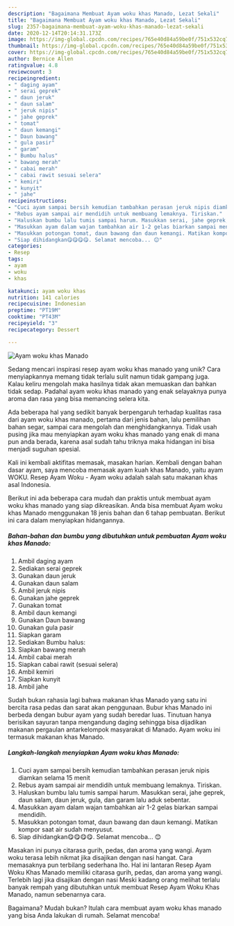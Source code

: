```yaml
---
description: "Bagaimana Membuat Ayam woku khas Manado, Lezat Sekali"
title: "Bagaimana Membuat Ayam woku khas Manado, Lezat Sekali"
slug: 2357-bagaimana-membuat-ayam-woku-khas-manado-lezat-sekali
date: 2020-12-14T20:14:31.173Z
image: https://img-global.cpcdn.com/recipes/765e40d84a59be0f/751x532cq70/ayam-woku-khas-manado-foto-resep-utama.jpg
thumbnail: https://img-global.cpcdn.com/recipes/765e40d84a59be0f/751x532cq70/ayam-woku-khas-manado-foto-resep-utama.jpg
cover: https://img-global.cpcdn.com/recipes/765e40d84a59be0f/751x532cq70/ayam-woku-khas-manado-foto-resep-utama.jpg
author: Bernice Allen
ratingvalue: 4.8
reviewcount: 3
recipeingredient:
- " daging ayam"
- " serai geprek"
- " daun jeruk"
- " daun salam"
- " jeruk nipis"
- " jahe geprek"
- " tomat"
- " daun kemangi"
- " Daun bawang"
- " gula pasir"
- " garam"
- " Bumbu halus"
- " bawang merah"
- " cabai merah"
- " cabai rawit sesuai selera"
- " kemiri"
- " kunyit"
- " jahe"
recipeinstructions:
- "Cuci ayam sampai bersih kemudian tambahkan perasan jeruk nipis diamkan selama 15 menit"
- "Rebus ayam sampai air mendidih untuk membuang lemaknya. Tiriskan."
- "Haluskan bumbu lalu tumis sampai harum. Masukkan serai, jahe geprek, daun salam, daun jeruk, gula, dan garam lalu aduk sebentar."
- "Masukkan ayam dalam wajan tambahkan air 1-2 gelas biarkan sampai mendidih."
- "Masukkan potongan tomat, daun bawang dan daun kemangi. Matikan kompor saat air sudah menyusut."
- "Siap dihidangkan😋😋😋😋. Selamat mencoba... 😊"
categories:
- Resep
tags:
- ayam
- woku
- khas

katakunci: ayam woku khas 
nutrition: 141 calories
recipecuisine: Indonesian
preptime: "PT19M"
cooktime: "PT43M"
recipeyield: "3"
recipecategory: Dessert

---
```



![Ayam woku khas Manado](https://img-global.cpcdn.com/recipes/765e40d84a59be0f/751x532cq70/ayam-woku-khas-manado-foto-resep-utama.jpg)

Sedang mencari inspirasi resep ayam woku khas manado yang unik? Cara menyiapkannya memang tidak terlalu sulit namun tidak gampang juga. Kalau keliru mengolah maka hasilnya tidak akan memuaskan dan bahkan tidak sedap. Padahal ayam woku khas manado yang enak selayaknya punya aroma dan rasa yang bisa memancing selera kita.

Ada beberapa hal yang sedikit banyak berpengaruh terhadap kualitas rasa dari ayam woku khas manado, pertama dari jenis bahan, lalu pemilihan bahan segar, sampai cara mengolah dan menghidangkannya. Tidak usah pusing jika mau menyiapkan ayam woku khas manado yang enak di mana pun anda berada, karena asal sudah tahu triknya maka hidangan ini bisa menjadi suguhan spesial.

Kali ini kembali aktifitas memasak, masakan harian. Kembali dengan bahan dasar ayam, saya mencoba memasak ayam kuah khas Manado, yaitu ayam WOKU. Resep Ayam Woku - Ayam woku adalah salah satu makanan khas asal Indonesia.


Berikut ini ada beberapa cara mudah dan praktis untuk membuat ayam woku khas manado yang siap dikreasikan. Anda bisa membuat Ayam woku khas Manado menggunakan 18 jenis bahan dan 6 tahap pembuatan. Berikut ini cara dalam menyiapkan hidangannya.

<!--inarticleads1-->

##### Bahan-bahan dan bumbu yang dibutuhkan untuk pembuatan Ayam woku khas Manado:

1. Ambil  daging ayam
1. Sediakan  serai geprek
1. Gunakan  daun jeruk
1. Gunakan  daun salam
1. Ambil  jeruk nipis
1. Gunakan  jahe geprek
1. Gunakan  tomat
1. Ambil  daun kemangi
1. Gunakan  Daun bawang
1. Gunakan  gula pasir
1. Siapkan  garam
1. Sediakan  Bumbu halus:
1. Siapkan  bawang merah
1. Ambil  cabai merah
1. Siapkan  cabai rawit (sesuai selera)
1. Ambil  kemiri
1. Siapkan  kunyit
1. Ambil  jahe


Sudah bukan rahasia lagi bahwa makanan khas Manado yang satu ini bercita rasa pedas dan sarat akan penggunaan. Bubur khas Manado ini berbeda dengan bubur ayam yang sudah beredar luas. Tinutuan hanya berisikan sayuran tanpa mengandung daging sehingga bisa dijadikan makanan pergaulan antarkelompok masyarakat di Manado. Ayam woku ini termasuk makanan khas Manado. 

<!--inarticleads2-->

##### Langkah-langkah menyiapkan Ayam woku khas Manado:

1. Cuci ayam sampai bersih kemudian tambahkan perasan jeruk nipis diamkan selama 15 menit
1. Rebus ayam sampai air mendidih untuk membuang lemaknya. Tiriskan.
1. Haluskan bumbu lalu tumis sampai harum. Masukkan serai, jahe geprek, daun salam, daun jeruk, gula, dan garam lalu aduk sebentar.
1. Masukkan ayam dalam wajan tambahkan air 1-2 gelas biarkan sampai mendidih.
1. Masukkan potongan tomat, daun bawang dan daun kemangi. Matikan kompor saat air sudah menyusut.
1. Siap dihidangkan😋😋😋😋. Selamat mencoba... 😊


Masakan ini punya citarasa gurih, pedas, dan aroma yang wangi. Ayam woku terasa lebih nikmat jika disajikan dengan nasi hangat. Cara memasaknya pun terbilang sederhana lho. Hal ini lantaran Resep Ayam Woku Khas Manado memiliki citarasa gurih, pedas, dan aroma yang wangi. Terlebih lagi jika disajikan dengan nasi Meski kadang orang melihat terlalu banyak rempah yang dibutuhkan untuk membuat Resep Ayam Woku Khas Manado, namun sebenarnya cara. 

Bagaimana? Mudah bukan? Itulah cara membuat ayam woku khas manado yang bisa Anda lakukan di rumah. Selamat mencoba!
